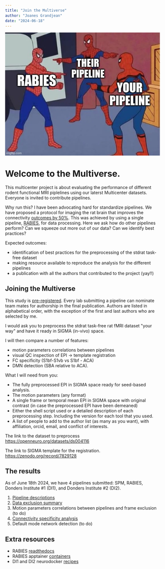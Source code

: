 ```yaml
---
title: "Join the Multiverse"
author: "Joanes Grandjean"
date: "2024-06-18"
---
```


![title card](assets/pictures/title.jpg)

# Welcome to the Multiverse. 
This multicenter project is about evaluating the performance of different rodent functional MRI piplelines using our laterst Multicenter datasets. Everyone is invited to contribute pipelines.  

Why run this? I have been advocating hard for standardize pipelines. We have proposed a protocol for imaging the rat brain that improves the connectivity [outcomes by 50%](https://pubmed.ncbi.nlm.nih.gov/36973511/). This was achieved by using a single pipeline, [RABIES](https://github.com/CoBrALab/RABIE), for data processing. Here we ask how do other pipelines perform? Can we squeeze out more out of our data? Can we identify best practices? 

Expected outcomes: 
- identification of best practices for the preprocessing of the stdrat task-free dataset
- making resource available to reproduce the analysis for the different pipelines
- a publication with all the authors that contributed to the project (yay!!)

## Joining the Multiverse

This study is [pre-registered](https://osf.io/pmdge). Every lab submitting a pipeline can nominate team mates for authorship in the final publication. Authors are listed in alphabetical order, with the exception of the first and last authors who are selected by me.   

I would ask you to preprocess the stdrat task-free rat fMRI dataset "your way" and have it ready in SIGMA (in-vivo) space.

I will then compare a number of features: 
 - motion parameters correlations between pipelines
 - visual QC inspection of EPI -> template registration
 - FC specificity (S1bf-S1vb vs S1bf - ACA)
 - DMN detection (SBA relative to ACA).  

What I will need from you: 
- The fully preprocessed EPI in SIGMA space ready for seed-based analysis.
- The motion parameters (any format)
- A single frame or temporal mean EPI in SIGMA space with original contrast (in case the preprocessed EPI have been demeaned)
- Either the shell script used or a detailed description of each preprocessing step. Including the version for each tool that you used. 
- A list of people to add to the author list (as many as you want), with affiliation, orcid, email, and conflict of interests. 

The link to the dataset to preprocess
https://openneuro.org/datasets/ds004116

The link to SIGMA template for the registration. 
https://zenodo.org/record/7829128

## The results
As of June 18th 2024, we have 4 pipelines submitted: SPM, RABIES, Donders Institute #1 (DI1), and Donders Institute #2 (DI2).

1. [Pipeline descriptions](pipeline.md)
2. [Data exclusion summary](exclusion.qmd)
3. Motion parameters correlations between pipelines and frame exclusion (to do)
4. [Connectivity specificity analysis](specificity.md) 
5. Default mode network detection (to do)

## Extra resources
- RABIES [readthedocs](https://rabies.readthedocs.io/en/latest/)
- RABIES apptainer [containers](https://github.com/CoBrALab/RABIES/releases)
- DI1 and DI2 neurodocker [recipes](https://github.com/grandjeanlab/apptainer/blob/main/neurodocker/neurodocker)
